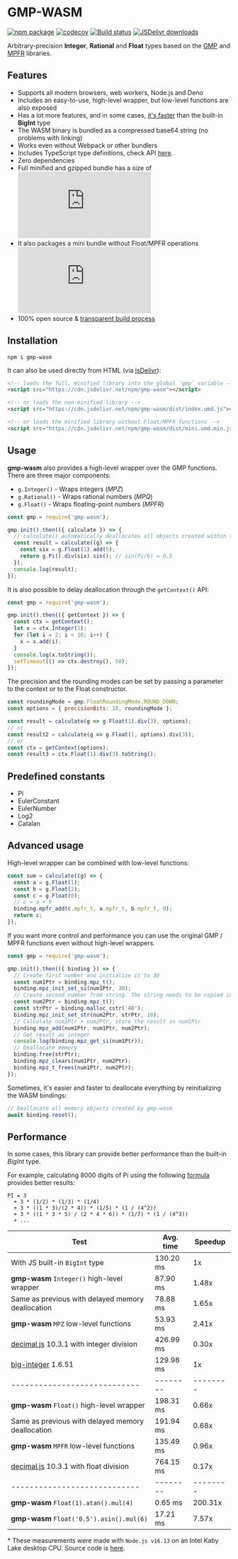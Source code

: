 # GMP-WASM

[![npm package](https://img.shields.io/npm/v/gmp-wasm.svg)](http://npmjs.org/package/gmp-wasm)
[![codecov](https://codecov.io/gh/Daninet/gmp-wasm/branch/master/graph/badge.svg)](https://codecov.io/gh/Daninet/gmp-wasm)
[![Build status](https://github.com/Daninet/gmp-wasm/workflows/Build/badge.svg?branch=master)](https://github.com/Daninet/gmp-wasm/actions)
[![JSDelivr downloads](https://data.jsdelivr.com/v1/package/npm/gmp-wasm/badge)](https://www.jsdelivr.com/package/npm/gmp-wasm)

Arbitrary-precision **Integer**, **Rational** and **Float** types based on the [GMP](https://gmplib.org/) and [MPFR](https://www.mpfr.org/) libraries.

## Features

- Supports all modern browsers, web workers, Node.js and Deno
- Includes an easy-to-use, high-level wrapper, but low-level functions are also exposed
- Has a lot more features, and in some cases, [it's faster](#performance) than the built-in **BigInt** type
- The WASM binary is bundled as a compressed base64 string (no problems with linking)
- Works even without Webpack or other bundlers
- Includes TypeScript type definitions, check API [here](https://paka.dev/npm/gmp-wasm).
- Zero dependencies
- Full minified and gzipped bundle has a size of ![Bundle size](https://img.badgesize.io/Daninet/gmp-wasm/binaries/index.umd.min.js?compression=gzip&label=minzipped%20size)
- It also packages a mini bundle without Float/MPFR operations ![Bundle size](https://img.badgesize.io/Daninet/gmp-wasm/binaries/mini.umd.min.js?compression=gzip&label=minzipped%20size)
- 100% open source & [transparent build process](https://github.com/Daninet/gmp-wasm/actions)

## Installation

```
npm i gmp-wasm
```

It can also be used directly from HTML (via [jsDelivr](https://www.jsdelivr.com/package/npm/gmp-wasm)):

```html
<!-- loads the full, minified library into the global `gmp` variable -->
<script src="https://cdn.jsdelivr.net/npm/gmp-wasm"></script>

<!-- or loads the non-minified library -->
<script src="https://cdn.jsdelivr.net/npm/gmp-wasm/dist/index.umd.js"></script>

<!-- or loads the minified library without Float/MPFR functions -->
<script src="https://cdn.jsdelivr.net/npm/gmp-wasm/dist/mini.umd.min.js"></script>
```

## Usage

**gmp-wasm** also provides a high-level wrapper over the GMP functions. There are three major components:
- `g.Integer()` - Wraps integers (*MPZ*)
- `g.Rational()` - Wraps rational numbers (*MPQ*)
- `g.Float()` - Wraps floating-point numbers (*MPFR*)

```js
const gmp = require('gmp-wasm');

gmp.init().then(({ calculate }) => {
  // calculate() automatically deallocates all objects created within the callback function
  const result = calculate((g) => {
    const six = g.Float(1).add(5);
    return g.Pi().div(six).sin(); // sin(Pi/6) = 0.5
  });
  console.log(result);
});
```

It is also possible to delay deallocation through the `getContext()` API:

```js
const gmp = require('gmp-wasm');

gmp.init().then(({ getContext }) => {
  const ctx = getContext();
  let x = ctx.Integer(1);
  for (let i = 2; i < 16; i++) {
    x = x.add(i);
  }
  console.log(x.toString());
  setTimeout(() => ctx.destroy(), 50);
});
```

The precision and the rounding modes can be set by passing a parameter to the context or to the Float constructor.

```js
const roundingMode = gmp.FloatRoundingMode.ROUND_DOWN;
const options = { precisionBits: 10, roundingMode };

const result = calculate(g => g.Float(1).div(3), options);
// or
const result2 = calculate(g => g.Float(1, options).div(3));
// or
const ctx = getContext(options);
const result3 = ctx.Float(1).div(3).toString();
```

## Predefined constants

- Pi
- EulerConstant
- EulerNumber
- Log2
- Catalan

## Advanced usage

High-level wrapper can be combined with low-level functions:

```js
const sum = calculate((g) => {
  const a = g.Float(1);
  const b = g.Float(2);
  const c = g.Float(0);
  // c = a + b
  binding.mpfr_add(c.mpfr_t, a.mpfr_t, b.mpfr_t, 0);
  return c;
});
```

If you want more control and performance you can use the original GMP / MPFR functions even without high-level wrappers.

```js
const gmp = require('gmp-wasm');

gmp.init().then(({ binding }) => {
  // Create first number and initialize it to 30
  const num1Ptr = binding.mpz_t();
  binding.mpz_init_set_si(num1Ptr, 30);
  // Create second number from string. The string needs to be copied into WASM memory
  const num2Ptr = binding.mpz_t();
  const strPtr = binding.malloc_cstr('40');
  binding.mpz_init_set_str(num2Ptr, strPtr, 10);
  // Calculate num1Ptr + num2Ptr, store the result in num1Ptr
  binding.mpz_add(num1Ptr, num1Ptr, num2Ptr);
  // Get result as integer
  console.log(binding.mpz_get_si(num1Ptr));
  // Deallocate memory
  binding.free(strPtr);
  binding.mpz_clears(num1Ptr, num2Ptr);
  binding.mpz_t_frees(num1Ptr, num2Ptr);
});
```

Sometimes, it's easier and faster to deallocate everything by reinitializing the WASM bindings:
```js
// Deallocate all memory objects created by gmp-wasm
await binding.reset();
```

## Performance

In some cases, this library can provide better performance than the built-in *BigInt* type.

For example, calculating 8000 digits of Pi using the following [formula](http://ajennings.net/blog/a-million-digits-of-pi-in-9-lines-of-javascript.html) provides better results:

```
PI = 3
  + 3 * (1/2) * (1/3) * (1/4)
  + 3 * ((1 * 3)/(2 * 4)) * (1/5) * (1 / (4^2))
  + 3 * ((1 * 3 * 5) / (2 * 4 * 6)) * (1/7) * (1 / (4^3))
  + ...
```

| Test                                                                                | Avg. time | Speedup  |
|-------------------------------------------------------------------------------------|-----------|----------|
| With JS built-in `BigInt` type                                                      | 130.20 ms | 1x       |
| **gmp-wasm** `Integer()` high-level wrapper                                         | 87.90 ms  | 1.48x    |
| Same as previous with delayed memory deallocation                                   | 78.88 ms  | 1.65x    |
| **gmp-wasm** `MPZ` low-level functions                                              | 53.93 ms  | 2.41x    |
| [decimal.js](https://www.npmjs.com/package/decimal.js) 10.3.1 with integer division | 426.99 ms | 0.30x    |
| [big-integer](https://www.npmjs.com/package/big-integer) 1.6.51                     | 129.98 ms | 1x       |
| ----------------------------                                                        | --------  | -------- |
| **gmp-wasm** `Float()` high-level wrapper                                           | 198.31 ms | 0.66x    |
| Same as previous with delayed memory deallocation                                   | 191.94 ms | 0.68x    |
| **gmp-wasm** `MPFR` low-level functions                                             | 135.49 ms | 0.96x    |
| [decimal.js](https://www.npmjs.com/package/decimal.js) 10.3.1 with float division   | 764.15 ms | 0.17x    |
| ----------------------------                                                        | --------  | -------- |
| **gmp-wasm** `Float(1).atan().mul(4)`                                               | 0.65 ms   | 200.31x  |
| **gmp-wasm** `Float('0.5').asin().mul(6)`                                           | 17.21 ms  | 7.57x    |


\* These measurements were made with `Node.js v16.13` on an Intel Kaby Lake desktop CPU. Source code is [here](https://github.com/Daninet/gmp-wasm/blob/master/benchmark/calcpi.js).
